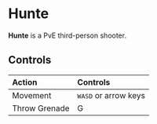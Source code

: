 # Hunte

**Hunte** is a PvE third-person shooter. 

## Controls

| Action        | Controls                                                       |
|:--------------|:---------------------------------------------------------------|
| Movement      | <kbd>W</kbd><kbd>A</kbd><kbd>S</kbd><kbd>D</kbd> or arrow keys |
| Throw Grenade | G                                                              |
